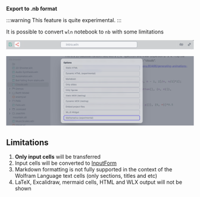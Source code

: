 __Export to .nb format__

:::warning
This feature is quite experimental.
:::

It is possible to convert `wln` notebook to `nb` with some limitations

![](../../imgs/Screenshot%202024-03-13%20at%2019.37.13.png)

![](./../../Screenshot%202025-01-25%20at%2017.24.11.png)

## Limitations

1. __Only input cells__ will be transferred 
2. Input cells will be converted to [InputForm](frontend/Reference/Formatting/InputForm.md) 
3. Markdown formatting is not fully supported in the context of the Wolfram Language text cells (only sections, titles and etc)
4. LaTeX, Excalidraw, mermaid cells, HTML and WLX output will not be shown 


